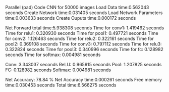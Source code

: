 Parallel (pad) Code
CNN for 50000 images
Load Data time:0.562043 seconds
Create Network time:0.031405 seconds
Load Network Parameters time:0.003633 seconds
Create Ouputs time:0.000172 seconds

Net Forward total time:5.938308 seconds
    Time for conv1: 1.419462 seconds
    Time for relu1: 0.320930 seconds
    Time for pool1: 0.497721 seconds
    Time for conv2: 1.126463 seconds
    Time for relu2: 0.322161 seconds
    Time for pool2: 0.369108 seconds
    Time for conv3: 0.797112 seconds
    Time for relu3: 0.322824 seconds
    Time for pool3: 0.340996 seconds
    Time for fc: 0.128982 seconds
    Time for softmax: 0.004981 seconds

  Conv: 3.343037 seconds
  ReLU: 0.965915 seconds
  Pool: 1.207825 seconds
  FC:   0.128982 seconds
  Softmax: 0.004981 seconds

Net Accuracy: 78.84 % 
Net Accuracy time:0.000261 seconds
Free memory time:0.030453 seconds
Total time:6.566275 seconds


